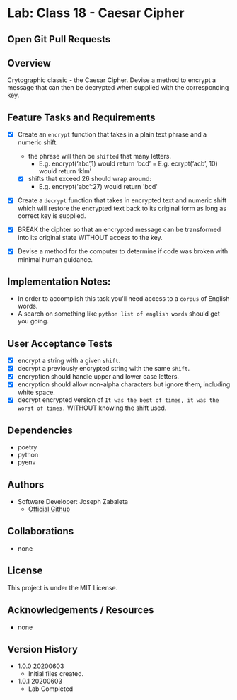 # Lab: Class 18 - Caesar Cipher

## Open Git Pull Requests  


## Overview  
Crytographic classic - the Caesar Cipher. Devise a method to encrypt a message that can then be decrypted when supplied with the corresponding key.  

## Feature Tasks and Requirements  
- [x] Create an `encrypt` function that takes in a plain text phrase and a numeric shift.  
    - the phrase will then be `shifted` that many letters.  
        - E.g. encrypt(‘abc’,1) would return ‘bcd’ = E.g. ecrypt(‘acb’, 10) would return ‘klm’  
    - [x] shifts that exceed 26 should wrap around:  
        - E.g. encrypt('abc':27) would return 'bcd'

- [x] Create a `decrypt` function that takes in encrypted text and numeric shift which will restore the encrypted text back to its original form as long as correct key is supplied.  
- [x] BREAK the ciphter so that an encrypted message can be transformed into its original state WITHOUT access to the key.  
- [x] Devise a method for the computer to determine if code was broken with minimal human guidance.  


## Implementation Notes:  
- In order to accomplish this task you'll need access to a `corpus` of English words.  
- A search on something like `python list of english words` should get you going.  


## User Acceptance Tests  
- [x] encrypt a string with a given `shift`.  
- [x] decrypt a previously encrypted string with the same `shift`.  
- [x] encryption should handle upper and lower case letters.  
- [x] encryption should allow non-alpha characters but ignore them, including white space.  
- [x] decrypt encrypted version of `It was the best of times, it was the worst of times.` WITHOUT knowing the shift used.  

## Dependencies  
- poetry  
- python  
- pyenv  

## Authors  
- Software Developer: Joseph Zabaleta
  - [Official Github](https://github.com/joseph-zabaleta)  

## Collaborations  
- none  

## License  
This project is under the MIT License.

## Acknowledgements / Resources  
- none

## Version History  
- 1.0.0 20200603  
    - Initial files created.  
- 1.0.1 20200603 
    - Lab Completed